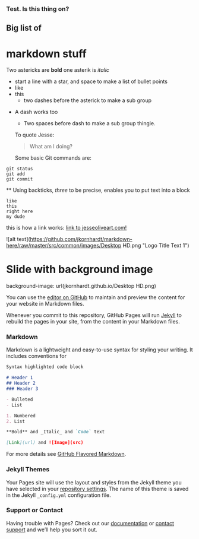 ### Test. Is this thing on? 
## Big list of 
# markdown stuff

Two astericks are **bold**
one asterik is *italic*

* start a line with a star, and space to make a list of bullet points
* like 
* this
  * two dashes before the asterick to make a sub group
- A dash works too
  - Two spaces before dash to make a sub group thingie.
  
  To quote Jesse:
  > What am I doing?
  
  Some basic Git commands are:
```
git status
git add
git commit
```
** Using backticks, *three* to be precise, enables you to put text into a block
```
like
this
right here 
my dude
```

this is how a link works:
[link to jesseoliveart.com!](http://jesseoliveart.com)

![alt text](https://github.com/jkornhardt/markdown-here/raw/master/src/common/images/Desktop HD.png "Logo Title Text 1")

# Slide with background image 
background-image: url(jkornhardt.github.io/Desktop HD.png)



You can use the [editor on GitHub](https://github.com/jkornhardt/jkornhardt.github.io/edit/master/index.md) to maintain and preview the content for your website in Markdown files.

Whenever you commit to this repository, GitHub Pages will run [Jekyll](https://jekyllrb.com/) to rebuild the pages in your site, from the content in your Markdown files.

### Markdown

Markdown is a lightweight and easy-to-use syntax for styling your writing. It includes conventions for

```markdown
Syntax highlighted code block

# Header 1
## Header 2
### Header 3

- Bulleted
- List

1. Numbered
2. List

**Bold** and _Italic_ and `Code` text

[Link](url) and ![Image](src)
```

For more details see [GitHub Flavored Markdown](https://guides.github.com/features/mastering-markdown/).

### Jekyll Themes

Your Pages site will use the layout and styles from the Jekyll theme you have selected in your [repository settings](https://github.com/jkornhardt/jkornhardt.github.io/settings). The name of this theme is saved in the Jekyll `_config.yml` configuration file.

### Support or Contact

Having trouble with Pages? Check out our [documentation](https://help.github.com/categories/github-pages-basics/) or [contact support](https://github.com/contact) and we’ll help you sort it out.
